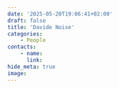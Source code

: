 ```yaml
---
date: '2025-05-20T19:06:41+02:00'
draft: false
title: 'Davide Noise'
categories:
    - People
contacts:
    - name: 
      link: 
hide_meta: true
image: 
---
```

